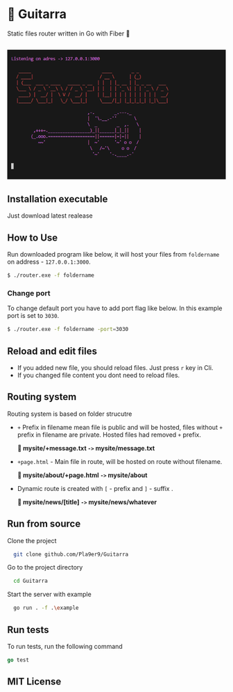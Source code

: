 # 🎸 Guitarra
Static files router written in Go with Fiber 🔷

<img src="screenshot.png" style="margin-top: 15px">

## Installation executable
Just download latest realease

## How to Use
Run downloaded program like below, it will host your files from `foldername` on address -  `127.0.0.1:3000`.
```bash
$ ./router.exe -f foldername
```

### Change port
To change default port you have to add port flag like below. In this example port is set to `3030`.
```bash
$ ./router.exe -f foldername -port=3030
```

## Reload and edit files
- If you added new file, you should reload files. Just press `r` key in Cli. 
- If you changed file content you dont need  to reload files.
  

## Routing system
Routing system is based on folder strucutre

- `+` Prefix in filename mean file is public and will be hosted, files without `+` prefix in filename are private. Hosted files had removed `+` prefix.
  
    <b>📖 mysite/+message.txt `->` mysite/message.txt</b>


- `+page.html` - Main file in route, will be hosted on route without filename.

    <b>📖 mysite/about/+page.html `->` mysite/about</b>


- Dynamic route is created with `[` - prefix and `]` - suffix .

    <b>📖 mysite/news/[title] `->` mysite/news/whatever</b>


## Run from source
Clone the project

```bash
  git clone github.com/Pla9er9/Guitarra
```

Go to the project directory

```bash
  cd Guitarra
```

Start the server with example

```bash
  go run . -f .\example
```
## Run tests
To run tests, run the following command
```go
go test
```

## MIT License
